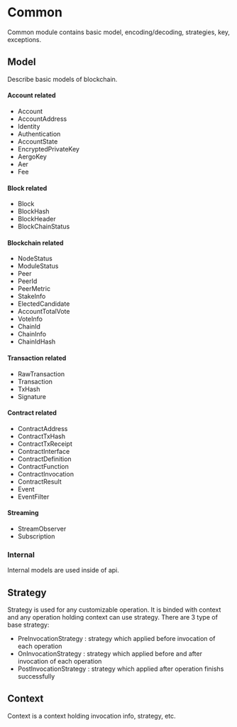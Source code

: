 # Common

Common module contains basic model, encoding/decoding, strategies, key, exceptions.

## Model

Describe basic models of blockchain.

#### Account related

* Account
* AccountAddress
* Identity
* Authentication
* AccountState
* EncryptedPrivateKey
* AergoKey
* Aer
* Fee

#### Block related

* Block
* BlockHash
* BlockHeader
* BlockChainStatus

#### Blockchain related

* NodeStatus
* ModuleStatus
* Peer
* PeerId
* PeerMetric
* StakeInfo
* ElectedCandidate
* AccountTotalVote
* VoteInfo
* ChainId
* ChainInfo
* ChainIdHash

#### Transaction related

* RawTransaction
* Transaction
* TxHash
* Signature

#### Contract related

* ContractAddress
* ContractTxHash
* ContractTxReceipt
* ContractInterface
* ContractDefinition
* ContractFunction
* ContractInvocation
* ContractResult
* Event
* EventFilter

#### Streaming

* StreamObserver
* Subscription

### Internal

Internal models are used inside of api.

## Strategy

Strategy is used for any customizable operation. It is binded with context and any operation holding context can use strategy. There are 3 type of base strategy:

* PreInvocationStrategy : strategy which applied before invocation of each operation
* OnInvocationStrategy : strategy which applied before and after invocation of each operation
* PostInvocationStrategy : strategy which applied after operation finishs successfully

## Context

Context is a context holding invocation info, strategy, etc.